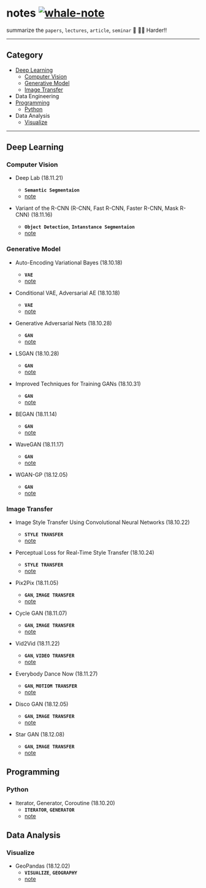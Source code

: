 # notes [![whale-note](https://img.shields.io/badge/whale-notes-blue.svg?style=flat&colorA=40E0D0&colorB=555555)](https://github.com/wjy5446)
summarize the `papers`, `lectures`, `article`, `seminar`  :book: :man_student: Harder!!



---

## Category

- [Deep Learning](#deep-learning)
  - [Computer Vision](#computer-vision)
  - [Generative Model](#generative-model)
  - [Image Transfer](#image-transfer)
- Data Engineering
- [Programming](#programming)
  - [Python](#python)
- Data Analysis
  - [Visualize](#visualize)



---

## Deep Learning

### Computer Vision

- Deep Lab (18.11.21)
  - **`Semantic Segmentaion`**
  - [note](./notes/deep/deeplab.md)

- Variant of the R-CNN (R-CNN, Fast R-CNN, Faster R-CNN, Mask R-CNN) (18.11.16)
  -  **`Object Detection`**, **`Intanstance Segmentaion`**
  - [note](./notes/deep/R-CNN.md)



### Generative Model

- Auto-Encoding Variational Bayes (18.10.18)
  - **`VAE`**
  - [note](./notes/deep/vae.md)

- Conditional VAE, Adversarial AE (18.10.18)
  - **`VAE`**
  - [note](./notes/deep/cvae_aae.md)

- Generative Adversarial Nets (18.10.28)
  - **`GAN`**
  - [note](./notes/deep/gan.md)

- LSGAN (18.10.28)
  - **`GAN`**
  - [note](./notes/deep/lsgan.md)

- Improved Techniques for Training GANs (18.10.31)
  - **`GAN`**
  - [note](notes/deep/improved_gan.md)

- BEGAN (18.11.14)
  - **`GAN`**
  - [note](notes/deep/began.md)

- WaveGAN (18.11.17)

  - **`GAN`**
  - [note](notes/deep/wavegan.md)

- WGAN-GP (18.12.05)
  - **`GAN`**
  - [note](notes/deep/wgan_gp.md)



### Image Transfer

- Image Style Transfer Using Convolutional Neural Networks (18.10.22)
  - **`STYLE TRANSFER`**
  - [note](notes/deep/style_transfer.md)
- Perceptual Loss for Real-Time Style Transfer (18.10.24)
  - **`STYLE TRANSFER`**
  - [note](notes/deep/style_transfer_for_real_time.md)
- Pix2Pix (18.11.05)
  - **`GAN`**, **`IMAGE TRANSFER`** 
  - [note](notes/deep/pix2pix.md)
- Cycle GAN (18.11.07)
  - **`GAN`**, **`IMAGE TRANSFER`** 
  - [note](notes/deep/cycle_gan.md)
- Vid2Vid (18.11.22)
  - **`GAN`**, **`VIDEO TRANSFER`**
  - [note](notes/deep/vid2vid.md)
- Everybody Dance Now (18.11.27)
  - **`GAN`**, **`MOTIOM TRANSFER`**
  - [note](notes/deep/everbody_dance_now.md)
- Disco GAN (18.12.05)
  - **`GAN`**, **`IMAGE TRANSFER`**
  - [note](notes/deep/discogan.md)

- Star GAN (18.12.08)
  - **`GAN`**, **`IMAGE TRANSFER`**
  - [note](notes/deep/stargan.md)



## Programming

### Python

- Iterator, Generator, Coroutine (18.10.20)
  - **`ITERATOR`**, **`GENERATOR`**
  - [note](./notes/program/Iterator_generator.md)

## Data Analysis

### Visualize

- GeoPandas (18.12.02)
  - **`VISUALIZE`**, **`GEOGRAPHY`**
  - [note](./notes/analysis/geopandas.md)
